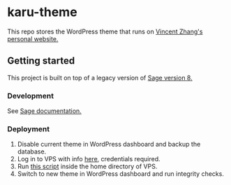 # karu-theme

This repo stores the WordPress theme that runs on [Vincent Zhang's personal website.](http://vincentzh.com)

## Getting started

This project is built on top of a legacy version of [Sage version 8.](https://github.com/karuto/sage)

### Development

See [Sage documentation.](https://github.com/karuto/karu-theme/blob/master/README-sage.md#theme-development)

### Deployment

1. Disable current theme in WordPress dashboard and backup the database.
2. Log in to VPS with info [here](https://bitbucket.org/karuto/sysadmin/src), credentials required.
3. Run [this script](https://github.com/karuto/sysadmin-notes/blob/master/theme-sync.sh) inside the home directory of VPS.
4. Switch to new theme in WordPress dashboard and run integrity checks.
